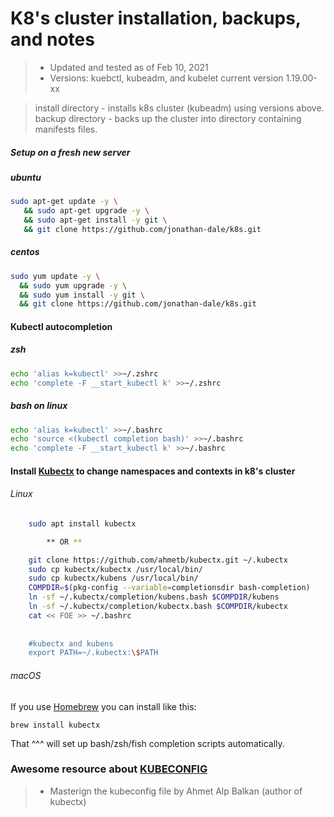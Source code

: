 # K8's cluster installation, backups, and notes  
> - Updated and tested as of Feb 10, 2021
> - Versions: kuebctl, kubeadm, and kubelet current version 1.19.00-xx  

> install directory -  installs k8s cluster (kubeadm) using versions above.  
> backup directory  -  backs up the cluster into directory containing manifests files.  

##### Setup on a fresh new server

##### ubuntu
```bash
sudo apt-get update -y \
   && sudo apt-get upgrade -y \
   && sudo apt-get install -y git \
   && git clone https://github.com/jonathan-dale/k8s.git
```

##### centos
```bash
sudo yum update -y \
  && sudo yum upgrade -y \
  && sudo yum install -y git \
  && git clone https://github.com/jonathan-dale/k8s.git
```


#### Kubectl autocompletion  
##### zsh
```bash
echo 'alias k=kubectl' >>~/.zshrc
echo 'complete -F __start_kubectl k' >>~/.zshrc
```

##### bash on linux
```bash
echo 'alias k=kubectl' >>~/.bashrc
echo 'source <(kubectl completion bash)' >>~/.bashrc
echo 'complete -F __start_kubectl k' >>~/.bashrc
```


#### Install [Kubectx](https://github.com/ahmetb/kubectx) to change namespaces and contexts in k8's cluster

###### Linux
```bash
    sudo apt install kubectx

		** OR ** 

    git clone https://github.com/ahmetb/kubectx.git ~/.kubectx
    sudo cp kubectx/kubectx /usr/local/bin/
    sudo cp kubectx/kubens /usr/local/bin/
    COMPDIR=$(pkg-config --variable=completionsdir bash-completion)
    ln -sf ~/.kubectx/completion/kubens.bash $COMPDIR/kubens
    ln -sf ~/.kubectx/completion/kubectx.bash $COMPDIR/kubectx
    cat << FOE >> ~/.bashrc
    
    
    #kubectx and kubens
    export PATH=~/.kubectx:\$PATH

```

###### macOS
If you use [Homebrew](https://brew.sh/) you can install like this:

    brew install kubectx

That ^^^ will set up bash/zsh/fish completion scripts automatically.


### Awesome resource about [KUBECONFIG](https://ahmet.im/blog/mastering-kubeconfig/)  
> - Masterign the kubeconfig file by Ahmet Alp Balkan (author of kubectx)
